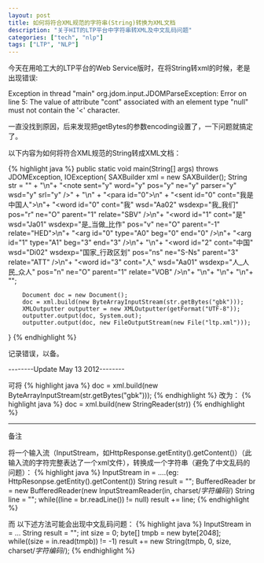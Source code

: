 ```yaml
---
layout: post
title: 如何将符合XML规范的字符串(String)转换为XML文档
description: "关于HIT的LTP平台中字符串转XML及中文乱码问题"
categories: ["tech", "nlp"]
tags: ["LTP", "NLP"]
---
```


今天在用哈工大的LTP平台的Web Service版时，在将String转xml的时候，老是出现错误:

Exception in thread "main" org.jdom.input.JDOMParseException: Error on line 5: The value of attribute "cont" associated with an element type "null" must not contain the '<' character.

一直没找到原因，后来发现把getBytes的参数encoding设置了，一下问题就搞定了。

以下内容为如何将符合XML规范的String转成XML文档：

{% highlight java %}
public static void main(String[] args) throws JDOMException, IOException{
        SAXBuilder xml = new SAXBuilder();
        String str =
        "<?xml version=\"1.0\" encoding=\"gbk\" ?>" +
        "<xml4nlp>\n"+
            "<note sent=\"y\" word=\"y\" pos=\"y\" ne=\"y\" parser=\"y\" wsd=\"y\" srl=\"y\" />" +
            "<doc>\n" +
                "<para id=\"0\">\n" +
                    "<sent id=\"0\" cont=\"我是中国人\">\n"+
                        "<word id=\"0\" cont=\"我\" wsd=\"Aa02\" wsdexp=\"我_我们\" pos=\"r\" ne=\"O\" parent=\"1\" relate=\"SBV\" />\n"+
                        "<word id=\"1\" cont=\"是\" wsd=\"Ja01\" wsdexp=\"是_当做_比作\" pos=\"v\" ne=\"O\" parent=\"-1\" relate=\"HED\">\n"+
                            "<arg id=\"0\" type=\"A0\" beg=\"0\" end=\"0\" />\n"+
                            "<arg id=\"1\" type=\"A1\" beg=\"3\" end=\"3\" />\n"+
                        "</word>\n"+
                        "<word id=\"2\" cont=\"中国\" wsd=\"Di02\" wsdexp=\"国家_行政区划\" pos=\"ns\" ne=\"S-Ns\" parent=\"3\" relate=\"ATT\" />\n"+
                        "<word id=\"3\" cont=\"人\" wsd=\"Aa01\" wsdexp=\"人_人民_众人\" pos=\"n\" ne=\"O\" parent=\"1\" relate=\"VOB\" />\n"+
                    "</sent>\n"+
                "</para>\n"+
            "</doc>\n"+
        "</xml4nlp>";

        Document doc = new Document();
        doc = xml.build(new ByteArrayInputStream(str.getBytes("gbk")));
        XMLOutputter outputter = new XMLOutputter(getFormat("UTF-8"));
        outputter.output(doc, System.out);
        outputter.output(doc, new FileOutputStream(new File("ltp.xml")));
}
{% endhighlight %}

记录错误，以备。

--------Update May 13 2012--------

可将
{% highlight java %}
doc = xml.build(new ByteArrayInputStream(str.getBytes("gbk")));
{% endhighlight %}
改为：
{% highlight java %}
doc = xml.build(new StringReader(str))
{% endhighlight %}

----
备注

将一个输入流（InputStream，如HttpResponse.getEntity().getContent()）（此输入流的字符完整表达了一个xml文件），转换成一个字符串（避免了中文乱码的问题）：
{% highlight java %}
InputStream in = ....(eg: HttpResonpse.getEntity().getContent())
String result = "";
BufferedReader br = new BufferedReader(new InputStreamReader(in, charset/*字符编码*/)
String line = "";
while((line = br.readLine()) != null)
    result += line;
{% endhighlight %}

而 以下述方法可能会出现中文乱码问题：
{% highlight java %}
InputStream in = ...
String result = "";
int size = 0;
byte[] tmpb = new byte[2048];
while((size = in.read(tmpb)) != -1)
    result += new String(tmpb, 0, size, charset/*字符编码*/);
{% endhighlight %}